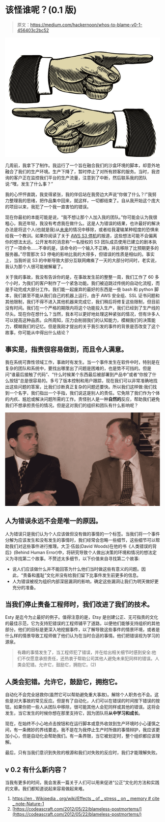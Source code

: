 # 该怪谁呢？(0.1 版)

> 原文：<https://medium.com/hackernoon/whos-to-blame-v0-1-456403c2bc52>

![](img/38b5496813d908e807bd3210cc4e09bf.png)

几周前，我拿下了制作。我运行了一个旨在融合我们的沙盒环境的脚本，却意外地融合了我们的生产环境。生产下降了，暂时停止了对所有顾客的服务。当时，我咨询的客户正在监控我们平台的生产流量，注意到了中断，然后联系我的团队说:“嘿，发生了什么事？”

我的心怦怦直跳，我变得紧张，我的伴侣站在我旁边大声说“你做了什么？!"我努力整理我的思绪，把作品集中回来，就这样，一切都结束了。自从我开始这个庞大的项目以来，我犯了一个我一直害怕的错误。

现在你最初的本能可能是说，“我不想让那个人加入我的团队。”你可能会认为我很粗心，我还年轻，我没有考虑我在做什么。这是人为错误的结果，也许最好的解决办法是将这个人(也就是我)从[未来](https://hackernoon.com/tagged/future)的情况中移除，或者给我灌输某种程度的恐惧来给我一个教训。如果你阅读了关于 [AWS S3 停机](https://aws.amazon.com/message/41926/)的报道，这些想法可能不会偏离你的想法太远。公开发布的消息称“一名授权的 S3 团队成员使用已建立的剧本执行了一项命令……不幸的是，该命令的一个输入不正确，并且移除了比预期更多的服务器。”尽管那次 S3 停电的影响比我的大得多，但错误的性质是相似的。事实上，当我听说 S3 的中断导致大部分互联网瘫痪了一天的大部分时间时，老实说，我认为那个人很可能被解雇了。

关于我的事故，我没有告诉你的是，在事故发生前的整整一周，我们工作了 60 多个小时，为我们的客户制作了一个紧急功能。我们被迫跳过传统的自动化流程，而是手动完成大部分工作。我们能一起废弃的最好的东西是一些 bash 和 python 脚本，我们甚至不能从我们自己的机器上运行，由于 AWS 安全组、SSL 证书问题和其他限制，我们不得不进入其他机器来完成它，我们稍后将修复这些限制，但目前没有时间。我们在一个严格的期限内将这个功能投入生产，我们已经到了生产线的尽头。现在你在想什么？当然，我本可以更好地处理这种紧张的情况，但有许多人可以提高这种品质。众所周知，压力会削弱我们的认知能力，模糊我们的决策能力，模糊我们的记忆。但是我刚才提出的关于我引发的事件的背景是否改变了这个故事，你可能从中得出什么结论？

## 事实是，指责很容易做到，而且令人满意。

我在系统可靠性领域工作，事故时有发生。当一个事件发生在软件中时，特别是在复杂的团队和系统中，要找出哪里出了问题是困难的，也是势不可挡的。但是问“谁最后接触了代码”、“什么时候某个东西最后被部署到产品中”或者“你按了什么按钮”总是很容易的。多亏了版本控制和用户跟踪，现在我们可以非常准确地找出这些问题的答案，比我们诊断真正复杂的问题还要快。所以我们这样做:我们找到一个名字，我们指出一个手指，我们说这是别人的责任。它免除了我们作为个体的内疚、尴尬或解决问题所需的工作。责怪别人是一种**自然的**反应，帮助我们避免我们不想承担责任的情况。但是这对我们的组织和团队有什么影响呢？

![](img/60ffcb3c80d6f56c848a7a97d071cdf1.png)

## 人为错误永远不会是唯一的原因。

人为错误只是我们认为个人应该做但没有做的事情的一个标签。当我们将一个事件分解为应该发生和没有发生的事情时，我们经常会忽略一些细节，这些细节可以帮助我们对这些事件进行推理。大卫·伍兹(David Woods)在他的书《人类错误的背后》(Behind Human Error)中，将研究导致个人做出决策的环境和情况的想法定义为寻找第二个故事。不赘述太多细节，以下价值来自寻找第二个故事:

*   说人们应该做什么并不能回答为什么他们当时做这些有意义的问题。因此，“责备和羞耻”文化并没有给我们留下比事件发生前更多的信息。
*   人为错误被视为组织内部深层漏洞的影响，确定这些漏洞让我们为明天做好更充分的准备。

## 当我们停止责备工程师时，我们改进了我们的技术。

Esty 是迄今为止最好的例子。值得注意的是，Etsy 是创建公正、无可指责的文化的最佳示范，它为支持犯错误的工程师铺平了道路，以便他们能够支持组织的其他部分。他们的目标是更深入地挖掘事件，以了解导致这些事件的情景环境，或者是什么样的情景导致工程师做了他们认为在当时合适的事情。他们把错误视为学习的源泉。

> 有趣的事情发生了，当工程师犯了错误，并在给出相关细节时感到安全:他们不仅愿意承担责任，还热衷于帮助公司其他人避免未来犯同样的错误。人类会犯错。允许它，鼓励它，拥抱它。(2)

## 人类会犯错。允许它，鼓励它，拥抱它。

自动化不会完全拯救你(虽然它可以帮助避免重大事故)。解除个人职务也不会。这些是对大事故的常见反应。但是有了自动化，人们可以在错误的时间按下错误的按钮。如果你把一些人从团队中移除，很可能其他人会犯同样或其他的错误。这将会发生，当它发生的时候你想在那里支持它，因为团队将**从中学习和成长**。

现在，在始终不小心地点击按钮和在运行脚本或意外收敛到生产环境时小心谨慎之间，有一条微妙的界线要走。我不是在为我停止生产时所做的事情辩护，我应该更加小心，但是自动化会帮助我们。有一条界限，当它被划定时，整个组织都应该理解。

最后，只有当我们意识到失败的根源和我们对失败的反应时，我们才能理解失败。

## **v 0.2 有什么新内容？**

当我有更多的时间，我会发表一篇关于人们可以用来促进“公正”文化的方法和实践的文章。我们都知道说起来容易做起来难。

1.  [https://en . Wikipedia . org/wiki/Effects _ of _ stress _ on _ memory # cite _ note-Nature-1](https://en.wikipedia.org/wiki/Effects_of_stress_on_memory#cite_note-Nature-1)
2.  [https://codeascraft.com/2012/05/22/blameless-postmortems/](https://codeascraft.com/2012/05/22/blameless-postmortems/)